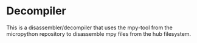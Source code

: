 # Decompiler #

This is a disassembler/decompiler that uses the mpy-tool from the micropython repository to disassemble mpy files from the hub filesystem.
